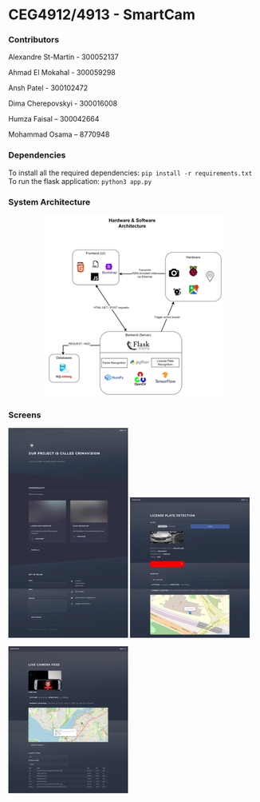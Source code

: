# CEG4912/4913 - SmartCam

### Contributors

Alexandre St-Martin - 300052137

Ahmad El Mokahal - 300059298

Ansh Patel - 300102472

Dima Cherepovskyi - 300016008

Humza Faisal – 300042664

Mohammad Osama – 8770948

### Dependencies

To install all the required dependencies: `pip install -r requirements.txt`
To run the flask application: `python3 app.py`


### System Architecture

<p align="center">
    <img src="./documentation/system-architecture.png" />
</p>


### Screens

<p float="left">
  <img src="./documentation/Home-screen.png" width="240" />
  <img src="./documentation//Plate-upload.png" width="240" />
</p>

<img src="./documentation/Realtime-tracking.png" width="240" />